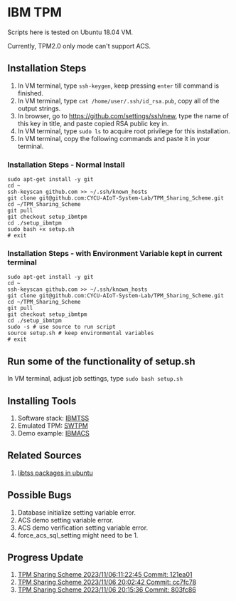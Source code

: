 # IBM TPM

Scripts here is tested on Ubuntu 18.04 VM.

Currently, TPM2.0 only mode can't support ACS.

## Installation Steps

1. In VM terminal, type ```ssh-keygen```, keep pressing ```enter``` till command is finished.
2. In VM terminal, type ```cat /home/user/.ssh/id_rsa.pub```, copy all of the output strings.
3. In browser, go to <https://github.com/settings/ssh/new>, type the name of this key in title, and paste copied RSA public key in.
4. In VM terminal, type ```sudo ls``` to acquire root privilege for this installation.
5. In VM terminal, copy the following commands and paste it in your terminal.

### Installation Steps - Normal Install

```shell
sudo apt-get install -y git
cd ~
ssh-keyscan github.com >> ~/.ssh/known_hosts
git clone git@github.com:CYCU-AIoT-System-Lab/TPM_Sharing_Scheme.git
cd ~/TPM_Sharing_Scheme
git pull
git checkout setup_ibmtpm
cd ./setup_ibmtpm
sudo bash +x setup.sh
# exit
```

### Installation Steps - with Environment Variable kept in current terminal

```shell
sudo apt-get install -y git
cd ~
ssh-keyscan github.com >> ~/.ssh/known_hosts
git clone git@github.com:CYCU-AIoT-System-Lab/TPM_Sharing_Scheme.git
cd ~/TPM_Sharing_Scheme
git pull
git checkout setup_ibmtpm
cd ./setup_ibmtpm
sudo -s # use source to run script
source setup.sh # keep environmental variables
# exit
```

## Run some of the functionality of setup.sh

In VM terminal, adjust job settings, type ```sudo bash setup.sh```

## Installing Tools

1. Software stack: [IBMTSS](https://github.com/kgoldman/ibmtss)
2. Emulated TPM: [SWTPM](https://github.com/stefanberger/swtpm)
3. Demo example: [IBMACS](https://github.com/kgoldman/acs)

## Related Sources

1. [libtss packages in ubuntu](https://packages.ubuntu.com/search?keywords=libtss&searchon=names)

## Possible Bugs

1. Database initialize setting variable error.
2. ACS demo setting variable error.
3. ACS demo verification setting variable error.
4. force_acs_sql_setting might need to be 1.

## Progress Update

1. [TPM Sharing Scheme 2023/11/06:11:22:45 Commit: 121ea01](https://youtu.be/RcyuaFtERZM)
2. [TPM Sharing Scheme 2023/11/06 20:02:42 Commit: cc7fc78](https://youtu.be/Na3WUpZXb0Q)
3. [TPM Sharing Scheme 2023/11/06 20:15:36 Commit: 803fc86](https://youtu.be/0gP2gU_3JKY)
